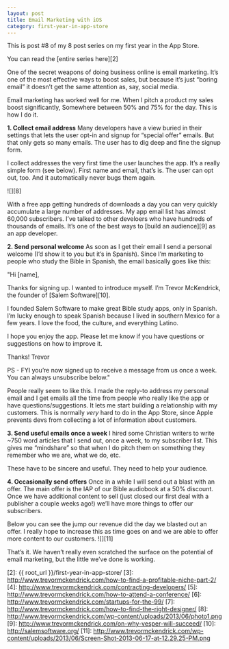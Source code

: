 ```yaml
---
layout: post
title: Email Marketing with iOS
category: first-year-in-app-store
---
```


This is post #8 of my 8 post series on my first year in the App Store.

You can read the [entire series here][2]

One of the secret weapons of doing business online is email marketing. It’s one of the most effective ways to boost sales, but because it’s just “boring email” it doesn’t get the same attention as, say, social media.

Email marketing has worked well for me. When I pitch a product my sales boost significantly, Somewhere between 50% and 75% for the day. This is how I do it.

**1. Collect email address** Many developers have a view buried in their settings that lets the user opt-in and signup for “special offer” emails. But that only gets so many emails. The user has to dig deep and fine the signup form.

I collect addresses the very first time the user launches the app. It’s a really simple form (see below). First name and email, that’s is. The user can opt out, too. And it automatically never bugs them again.

![][8]

With a free app getting hundreds of downloads a day you can very quickly accumulate a large number of addresses. My app email list has almost 60,000 subscribers. I’ve talked to other develoers who have hundreds of thousands of emails. It’s one of the best ways to [build an audience][9] as an app developer.

**2\. Send personal welcome** As soon as I get their email I send a personal welcome (I’d show it to you but it’s in Spanish). Since I’m marketing to people who study the Bible in Spanish, the email basically goes like this:

"Hi [name],

Thanks for signing up. I wanted to introduce myself. I’m Trevor McKendrick, the founder of [Salem Software][10].

I founded Salem Software to make great Bible study apps, only in Spanish. I’m lucky enough to speak Spanish because I lived in southern Mexico for a few years. I love the food, the culture, and everything Latino.

I hope you enjoy the app. Please let me know if you have questions or suggestions on how to improve it.

Thanks! Trevor

PS - FYI you’re now signed up to receive a message from us once a week. You can always unsubscribe below."

People really seem to like this. I made the reply-to address my personal email and I get emails all the time from people who really like the app or have questions/suggestions. It lets me start building a relationship with my customers. This is normally _very_ hard to do in the App Store, since Apple prevents devs from collecting a lot of information about customers.

**3\. Send useful emails once a week** I hired some Christian writers to write ~750 word articles that I send out, once a week, to my subscriber list. This gives me “mindshare” so that when I do pitch them on something they remember who we are, what we do, etc.

These have to be sincere and useful. They need to help your audience.

**4\. Occasionally send offers** Once in a while I will send out a blast with an offer. The main offer is the IAP of our Bible audiobook at a 50% discount. Once we have additional content to sell (just closed our first deal with a publisher a couple weeks ago!) we’ll have more things to offer our subscribers.

Below you can see the jump our revenue did the day we blasted out an offer. I really hope to increase this as time goes on and we are able to offer more content to our customers. ![][11]

That’s it. We haven’t really even scratched the surface on the potential of email marketing, but the little we’ve done is working.

   [1]: http://www.trevormckendrick.com/my-first-year-in-the-app-store/
   [2]: {{ root_url }}/first-year-in-app-store/
   [3]: http://www.trevormckendrick.com/how-to-find-a-profitable-niche-part-2/
   [4]: http://www.trevormckendrick.com/contracting-developers/
   [5]: http://www.trevormckendrick.com/how-to-attend-a-conference/
   [6]: http://www.trevormckendrick.com/startups-for-the-99/
   [7]: http://www.trevormckendrick.com/how-to-find-the-right-designer/
   [8]: http://www.trevormckendrick.com/wp-content/uploads/2013/06/photo1.png
   [9]: http://www.trevormckendrick.com/on-why-vesper-will-succeed/
   [10]: http://salemsoftware.org/
   [11]: http://www.trevormckendrick.com/wp-content/uploads/2013/06/Screen-Shot-2013-06-17-at-12.29.25-PM.png
  
